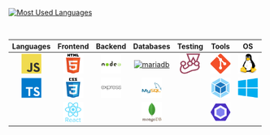[![Most Used Languages](https://github-readme-stats.vercel.app/api/top-langs/?username=voss29&langs_count=8&exclude_repo=knowledgeBase&theme=dark)](https://github.com/anuraghazra/github-readme-stats)

<br>

|Languages |Frontend |Backend |Databases |Testing               |Tools           |OS                                                 |
|:--------:|:-------:|:------:|:--------:|:---------------:|:--------------:|:-------------------------------------------------:|
|<a href="https://developer.mozilla.org/en-US/docs/Web/JavaScript" target="_blank"><img src="https://raw.githubusercontent.com/devicons/devicon/master/icons/javascript/javascript-original.svg" alt="javascript" width="40" height="40" title="JavaScript"/></a> |<a href="https://developer.mozilla.org/en-US/docs/Web/HTML" target="_blank"><img src="https://raw.githubusercontent.com/devicons/devicon/master/icons/html5/html5-original-wordmark.svg" alt="html5" width="40" height="40" title="HTML"/></a> |<a href="https://nodejs.org/en/docs/" target="_blank"><img src="https://raw.githubusercontent.com/devicons/devicon/master/icons/nodejs/nodejs-original-wordmark.svg" alt="nodejs" width="40" height="40" title="Node.js"/></a> |<a href="https://mariadb.com/kb/en/" target="_blank"><img src="https://www.vectorlogo.zone/logos/mariadb/mariadb-icon.svg" alt="mariadb" width="40" height="40" title="MariaDB"/></a> |<a href="https://jestjs.io/docs/getting-started" target="_blank"><img src="https://raw.githubusercontent.com/devicons/devicon/master/icons/jest/jest-plain.svg" alt="Jest" width="40" height="40" title="Jest"/></a> |<a href="https://git-scm.com/doc" target="_blank"><img src="https://raw.githubusercontent.com/devicons/devicon/master/icons/git/git-plain.svg" alt="Git" width="40" height="40" title="Git"/></a> |<img src="https://raw.githubusercontent.com/devicons/devicon/master/icons/linux/linux-original.svg" alt="linux" width="40" height="40" title="Linux"/> |
|<a href="https://www.typescriptlang.org/docs/" target="_blank"><img src="https://raw.githubusercontent.com/devicons/devicon/master/icons/typescript/typescript-original.svg" alt="typescript" width="40" height="40" title="TypeScript"/></a> |<a href="https://developer.mozilla.org/en-US/docs/Web/CSS" target="_blank"><img src="https://raw.githubusercontent.com/devicons/devicon/master/icons/css3/css3-original-wordmark.svg" alt="css3" width="40" height="40" title="CSS"/></a> |<a href="http://expressjs.com/" target="_blank"><img src="https://raw.githubusercontent.com/devicons/devicon/master/icons/express/express-original-wordmark.svg" alt="Express" width="40" height="40" title="Express"/></a> |<a href="https://dev.mysql.com/doc/refman/8.0/en/" target="_blank"><img src="https://raw.githubusercontent.com/devicons/devicon/master/icons/mysql/mysql-original-wordmark.svg" alt="mysql" width="40" height="40" title="MySQL"></a> | |<a href="https://webpack.js.org/concepts/" target="_blank"><img src="https://raw.githubusercontent.com/devicons/devicon/master/icons/webpack/webpack-original.svg" alt="Webpack" width="40" height="40" title="Webpack"/></a> | <img src="https://raw.githubusercontent.com/devicons/devicon/master/icons/windows8/windows8-original.svg" alt="windows" width="40" height="40" title="Windows"/> |
| |<a href="https://reactjs.org/docs/getting-started.html" target="_blank"><img src="https://raw.githubusercontent.com/devicons/devicon/master/icons/react/react-original-wordmark.svg" alt="React" width="40" height="40" title="React"/></a> | |<a href="https://www.mongodb.com/docs/" target="_blank"><img src="https://raw.githubusercontent.com/devicons/devicon/master/icons/mongodb/mongodb-original-wordmark.svg" alt="mongodb" width="40" height="40" title="MongoDB"/></a> | |<a href="https://eslint.org/docs/latest/" target="_blank"><img src="https://raw.githubusercontent.com/devicons/devicon/master/icons/eslint/eslint-original.svg" alt="ESLint" width="40" height="40" title="ESLint"/></a> | |
